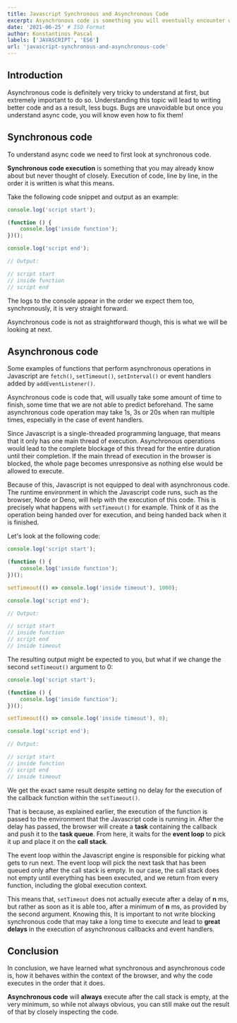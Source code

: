 ```yaml
---
title: Javascript Synchronous and Asynchronous Code
excerpt: Asynchronous code is something you will eventually encounter when learning Javascript. It is a very confusing topic and difficult to grasp at first, especially when not having background with other programming languages.
date: '2021-06-25' # ISO Format
author: Konstantinos Pascal
labels: ['JAVASCRIPT', 'ES6']
url: 'javascript-synchronous-and-asynchronous-code'
---
```


## Introduction

Asynchronous code is definitely very tricky to understand at first, but extremely important to do so. Understanding this topic will lead to writing better code and as a result, less bugs. Bugs are unavoidable but once you understand async code, you will know even how to fix them!

## Synchronous code

To understand async code we need to first look at synchronous code.

**Synchronous code execution** is something that you may already know about but never thought of closely. Execution of code, line by line, in the order it is written is what this means.

Take the following code snippet and output as an example:

```javascript
console.log('script start');

(function () {
	console.log('inside function');
})();

console.log('script end');

// Output:

// script start
// inside function
// script end
```

The logs to the console appear in the order we expect them too, synchronously, it is very straight forward.

Asynchronous code is not as straightforward though, this is what we will be looking at next.

## Asynchronous code

Some examples of functions that perform asynchronous operations in Javascript are `fetch()`, `setTimeout()`, `setInterval()` or event handlers added by `addEventListener()`.

Asynchronous code is code that, will usually take some amount of time to finish, some time that we are not able to predict beforehand. The same asynchronous code operation may take 1s, 3s or 20s when ran multiple times, especially in the case of event handlers.

Since Javascript is a single-threaded programming language, that means that it only has one main thread of execution. Asynchronous operations would lead to the complete blockage of this thread for the entire duration until their completion. If the main thread of execution in the browser is blocked, the whole page becomes unresponsive as nothing else would be allowed to execute.

Because of this, Javascript is not equipped to deal with asynchronous code. The runtime environment in which the Javascript code runs, such as the browser, Node or Deno, will help with the execution of this code. This is precisely what happens with `setTimeout()` for example. Think of it as the operation being handed over for execution, and being handed back when it is finished.

Let's look at the following code:

```javascript
console.log('script start');

(function () {
	console.log('inside function');
})();

setTimeout(() => console.log('inside timeout'), 1000);

console.log('script end');

// Output:

// script start
// inside function
// script end
// inside timeout
```

The resulting output might be expected to you, but what if we change the second `setTimeout()` argument to 0:

```javascript
console.log('script start');

(function () {
	console.log('inside function');
})();

setTimeout(() => console.log('inside timeout'), 0);

console.log('script end');

// Output:

// script start
// inside function
// script end
// inside timeout
```

We get the exact same result despite setting no delay for the execution of the callback function within the `setTimeout()`.

That is because, as explained earlier, the execution of the function is passed to the environment that the Javascript code is running in. After the delay has passed, the browser will create a **task** containing the callback and push it to the **task queue**. From here, it waits for the **event loop** to pick it up and place it on the **call stack**.

The event loop within the Javascript engine is responsible for picking what gets to run next. The event loop will pick the next task that has been queued only after the call stack is empty. In our case, the call stack does not empty until everything has been executed, and we return from every function, including the global execution context.

This means that, `setTimeout` does not actually execute after a delay of **n** ms, but rather as soon as it is able too, after a minimum of **n** ms, as provided by the second argument. Knowing this, It is important to not write blocking synchronous code that may take a long time to execute and lead to **great delays** in the execution of asynchronous callbacks and event handlers.

## Conclusion

In conclusion, we have learned what synchronous and asynchronous code is, how it behaves within the context of the browser, and why the code executes in the order that it does.

**Asynchronous code** will **always** execute after the call stack is empty, at the very minimum, so while not always obvious, you can still make out the result of that by closely inspecting the code.
